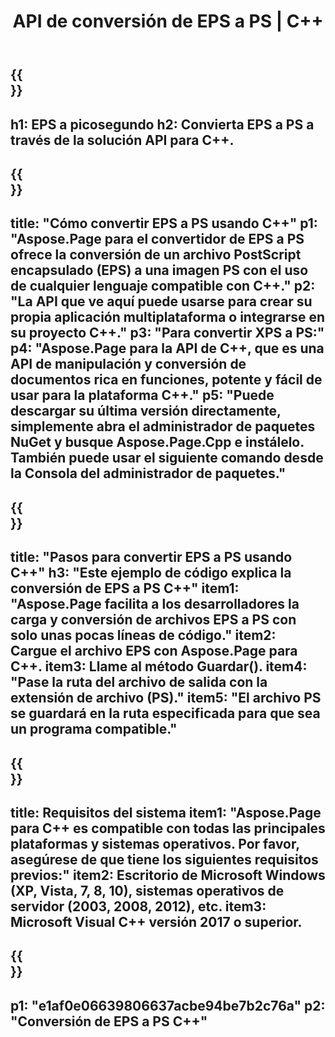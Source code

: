 ﻿---
translation: true
template: /_templates/_conversion-child-cpp.md
title: API de conversión de EPS a PS | C++
url: /cpp/conversion/eps-to-ps/
description: Conversión de EPS a PS proporcionada por Aspose.Page para la solución API de C++. Funciona en C++ Runtime Environment para Windows de 32 bits, Windows de 64 bits y Linux de 64 bits.
informat: EPS
outformat: PS
otherformats: XPS PS
---

{{<section banner>}}
---
h1: EPS a picosegundo
h2: Convierta EPS a PS a través de la solución API para C++.
---

{{<section overview>}}
---
title: "Cómo convertir EPS a PS usando C++"
p1: "Aspose.Page para el convertidor de EPS a PS ofrece la conversión de un archivo PostScript encapsulado (EPS) a una imagen PS con el uso de cualquier lenguaje compatible con C++."
p2: "La API que ve aquí puede usarse para crear su propia aplicación multiplataforma o integrarse en su proyecto C++."
p3: "Para convertir XPS a PS:"
p4: "Aspose.Page para la API de C++, que es una API de manipulación y conversión de documentos rica en funciones, potente y fácil de usar para la plataforma C++."
p5: "Puede descargar su última versión directamente, simplemente abra el administrador de paquetes NuGet y busque Aspose.Page.Cpp e instálelo. También puede usar el siguiente comando desde la Consola del administrador de paquetes."
---

{{<section feature1>}}
---
title: "Pasos para convertir EPS a PS usando C++"
h3: "Este ejemplo de código explica la conversión de EPS a PS C++"
item1: "Aspose.Page facilita a los desarrolladores la carga y conversión de archivos EPS a PS con solo unas pocas líneas de código."
item2: Cargue el archivo EPS con Aspose.Page para C++.
item3: Llame al método Guardar().
item4: "Pase la ruta del archivo de salida con la extensión de archivo (PS)."
item5: "El archivo PS se guardará en la ruta especificada para que sea un programa compatible."
---

{{<section feature2>}}
---
title: Requisitos del sistema
item1: "Aspose.Page para C++ es compatible con todas las principales plataformas y sistemas operativos. Por favor, asegúrese de que tiene los siguientes requisitos previos:"
item2: Escritorio de Microsoft Windows (XP, Vista, 7, 8, 10), sistemas operativos de servidor (2003, 2008, 2012), etc.
item3: Microsoft Visual C++ versión 2017 o superior.
---

{{<section gist>}}
---
p1: "e1af0e06639806637acbe94be7b2c76a"
p2: "Conversión de EPS a PS C++"
---
